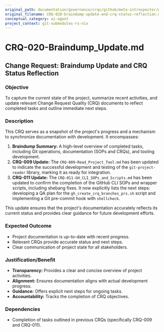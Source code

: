 ```yaml
---
original_path: documentation/governance/crqs/github/meta-introspector/git-submodules-rs-nix/docs/crq_standardized/CRQ-020-braindump-update-and-crq-status-reflection.md
original_filename: CRQ-020-braindump-update-and-crq-status-reflection.md
conceptual_category: ai-agent
project_context: git-submodules-rs-nix
---
```


# CRQ-020-Braindump_Update.md

## Change Request: Braindump Update and CRQ Status Reflection

### Objective

To capture the current state of the project, summarize recent activities, and update relevant Change Request Quality (CRQ) documents to reflect completed tasks and outline immediate next steps.

### Description

This CRQ serves as a snapshot of the project's progress and a mechanism to synchronize documentation with development. It encompasses:

1.  **Braindump Summary:** A high-level overview of completed tasks, including Git operations, documentation (SOPs and CRQs), and tooling development.
2.  **CRQ-009 Update:** The `CRQ-009-Read_Project_Tool.md` has been updated to indicate the successful development and testing of the `git-project-reader` library, marking it as ready for integration.
3.  **CRQ-011 Update:** The `CRQ-011-GH_CLI_SOPs_and_Scripts.md` has been updated to confirm the completion of the GitHub CLI SOPs and wrapper scripts, including shebang fixes. It now explicitly lists the next steps: developing a QA plan for the `gh_create_crq_branches_prs.sh` script and implementing a Git pre-commit hook with `shellcheck`.

This update ensures that the project's documentation accurately reflects its current status and provides clear guidance for future development efforts.

### Expected Outcome

*   Project documentation is up-to-date with recent progress.
*   Relevant CRQs provide accurate status and next steps.
*   Clear communication of project state for all stakeholders.

### Justification/Benefit

*   **Transparency:** Provides a clear and concise overview of project activities.
*   **Alignment:** Ensures documentation aligns with actual development progress.
*   **Guidance:** Offers explicit next steps for ongoing tasks.
*   **Accountability:** Tracks the completion of CRQ objectives.

### Dependencies

*   Completion of tasks outlined in previous CRQs (specifically CRQ-009 and CRQ-011).
